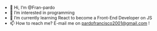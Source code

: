 - 👋 Hi, I’m @Fran-pardo
- 👀 I’m interested in programming
- 🌱 I’m currently learning React to become a Front-End Developer on JS
- 📫 How to reach me? E-mail me on pardofrancisco2001@gmail.com !

<!---
Fran-pardo/Fran-pardo is a ✨ special ✨ repository because its `README.md` (this file) appears on your GitHub profile.
You can click the Preview link to take a look at your changes.
--->
